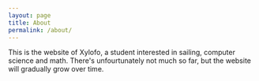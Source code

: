 ```yaml
---
layout: page
title: About
permalink: /about/
---
```


This is the website of Xylofo, a student interested in sailing, computer science
and math. There's unfourtunately not much so far, but the website will gradually grow over time.
